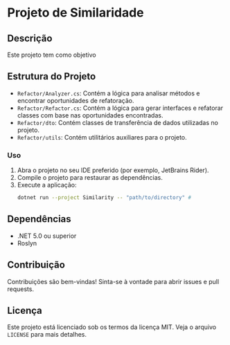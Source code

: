 # Projeto de Similaridade

## Descrição

Este projeto tem como objetivo 

## Estrutura do Projeto

- `Refactor/Analyzer.cs`: Contém a lógica para analisar métodos e encontrar oportunidades de refatoração.
- `Refactor/Refactor.cs`: Contém a lógica para gerar interfaces e refatorar classes com base nas oportunidades encontradas.
- `Refactor/dto`: Contém classes de transferência de dados utilizadas no projeto.
- `Refactor/utils`: Contém utilitários auxiliares para o projeto.

### Uso

1. Abra o projeto no seu IDE preferido (por exemplo, JetBrains Rider).
2. Compile o projeto para restaurar as dependências.
3. Execute a aplicação:
    ```sh
    dotnet run --project Similarity -- "path/to/directory" #
    ```

## Dependências

- .NET 5.0 ou superior
- Roslyn

## Contribuição

Contribuições são bem-vindas! Sinta-se à vontade para abrir issues e pull requests.

## Licença

Este projeto está licenciado sob os termos da licença MIT. Veja o arquivo `LICENSE` para mais detalhes.
